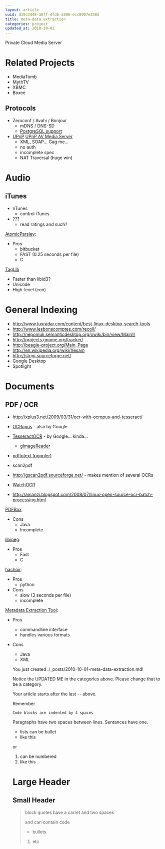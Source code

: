 ```yaml
---
layout: article
uuid: d19c3448-a0ff-4fdb-a500-ecc8907e358d
title: meta-data extraction
categories: project
updated_at: 2010-10-01
---
```


Private Cloud Media Server

Related Projects
====

  * MediaTomb
  * MythTV
  * XBMC
  * Boxee

Protocols
---

  * Zeroconf / Avahi / Bonjour
    * mDNS / DNS-SD
    * [PostgreSQL support](http://en.wikipedia.org/wiki/PostgreSQL)
  * [UPnP](http://en.wikipedia.org/wiki/Universal_Plug_and_Play) [UPnP AV Media Server](http://en.wikipedia.org/wiki/Universal_Plug_and_Play#UPnP_AV_standards)
    * XML, SOAP... Gag me...
    * no auth
    * incomplete spec
    * NAT Traversal (huge win)

Audio
====

iTunes
----

  * nTunes
    * control iTunes
  * ???
    * read ratings and such?

[AtomicParsley](http://bitbucket.org/wez/atomicparsley):

  * Pros
    * bitbucket
    * FAST (0.25 seconds per file)
    * C

[TagLib](http://developer.kde.org/~wheeler/taglib.html)

  * Faster than libid3?
  * Unicode
  * High-level (con)

General Indexing
====

  * http://www.tuxradar.com/content/best-linux-desktop-search-tools
  * http://www.lesbonscomptes.com/recoll/
  * http://nepomuk.semanticdesktop.org/xwiki/bin/view/Main1/
  * http://projects.gnome.org/tracker/
  * http://beagle-project.org/Main_Page
  * http://en.wikipedia.org/wiki/Xesam
  * http://strigi.sourceforge.net/
  * Google Desktop
  * Spotlight

Documents
====

PDF / OCR
----

  * http://xplus3.net/2009/03/31/ocr-with-ocropus-and-tesseract/
  * [OCRopus](http://code.google.com/p/ocropus/) - also by Google
  * [TesseractOCR](http://code.google.com/p/tesseract-ocr/) - by Google... kinda...
    * [gImageReader](http://sourceforge.net/projects/gimagereader/)
  * [pdftotext (poppler)](http://poppler.freedesktop.org)
  * scan2pdf
  * http://gscan2pdf.sourceforge.net/ - makes mention of several OCRs
  * [WatchOCR](http://www.watchocr.com/)

  * http://amanzi.blogspot.com/2008/07/linux-open-source-ocr-batch-processing.html

[PDFBox](http://www.pdfbox.org/userguide/redistribution.html)

  * Cons
    * Java
    * Incomplete

[libjpeg](http://libiptcdata.sourceforge.net/docs/iptc-libjpeg.html):

  * Pros
    * Fast
    * C

[hachoir](http://bitbucket.org/haypo/hachoir/wiki/Home):

  * Pros
    * python
  * Cons
    * slow (3 seconds per file)
    * incomplete

[Metadata Extraction Tool](http://meta-extractor.sourceforge.net/):

  * Pros
    * commandline interface
    * handles various formats
  * Cons
    * Java
    * XML

    You just created ./_posts/2010-10-01-meta-data-extraction.md!

    Notice the UPDATED ME in the categories above.
    Please change that to be a category.

    Your article starts after the last -- above.
    

    Remember
        
        Code blocks are indented by 4 spaces

    Paragraphs have two spaces between lines.
    Sentances have one.

      * lists can be bullet
      * like this

    or

      1. can be numbered
      2. like this

    Large Header
    ====

    Small Header
    ----

    >  block quotes have
    >  a carret and two spaces
    >
    >    and can contain code
    >
    >  * bullets
    >
    >  1. etc

